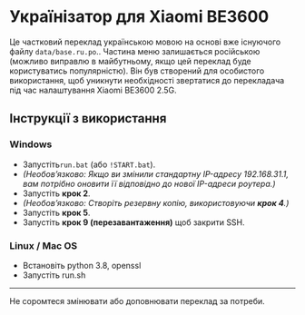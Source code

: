 # Українізатор для Xiaomi BE3600

Це частковий переклад українською мовою на основі вже існуючого файлу `data/base.ru.po`..
Частина меню залишається російською (можливо виправлю в майбутньому, якщо цей переклад буде користуватись популярністю). 
Він був створений для особистого використання, щоб уникнути необхідності звертатися до перекладача під час налаштування Xiaomi BE3600 2.5G.

## Інструкції з використання
### Windows
*  Запустіть`run.bat` (або `!START.bat`).
*  *(Необов’язково: Якщо ви змінили стандартну IP-адресу 192.168.31.1, вам потрібно оновити її відповідно до нової IP-адреси роутера.)*
*  Запустіть **крок 2**.
*  *(Необов’язково: Створіть резервну копію, використовуючи **крок 4**.)*
*  Запустіть **крок 5**.
*  Запустіть **крок 9 (перезавантаження)** щоб закрити SSH.


### Linux / Mac OS

* Встановіть python 3.8, openssl
* Запустіть run.sh


---
Не соромтеся змінювати або доповнювати переклад за потреби.
